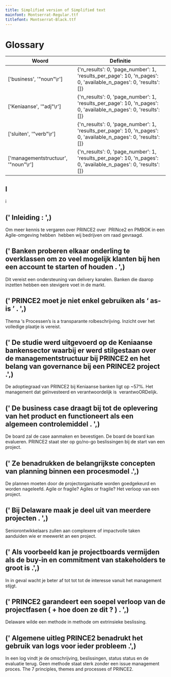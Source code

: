 ```yaml
---
title: Simplified version of Simplified text
mainfont: Montserrat-Regular.ttf
titlefont: Montserrat-Black.ttf
---
```

# Glossary
| Woord | Definitie |
| --- | --- |
| ['business', '"noun"\r'] | {'n_results': 0, 'page_number': 1, 'results_per_page': 10, 'n_pages': 0, 'available_n_pages': 0, 'results': []} |
| ['Keniaanse', '"adj"\r'] | {'n_results': 0, 'page_number': 1, 'results_per_page': 10, 'n_pages': 0, 'available_n_pages': 0, 'results': []} |
| ['sluiten', '"verb"\r'] | {'n_results': 0, 'page_number': 1, 'results_per_page': 10, 'n_pages': 0, 'available_n_pages': 0, 'results': []} |
| ['managementstructuur', '"noun"\r'] | {'n_results': 0, 'page_number': 1, 'results_per_page': 10, 'n_pages': 0, 'available_n_pages': 0, 'results': []} |


## l

i



## (' Inleiding : ',)

Om  meer  kennis  te  vergaren  over  PRINCE2  over  PRINce2  en  PMBOK  in  een  Agile-omgeving  hebben    hebben wij  bedrijven  om  raad  gevraagd.



## (' Banken proberen elkaar onderling te overklassen om zo veel mogelijk klanten bij hen  een  account  te  starten  of  houden . ',)

Dit  vereist  een  ondersteuning  van  delivery  kanalen.  Banken  die  daarop  inzetten hebben een stevigere voet in de markt.



## (' PRINCE2 moet je niet enkel gebruiken als ‘ as-is ’ . ',)

Thema ‘s  Processen’s   is a transparante rolbeschrijving. Inzicht over het volledige plaatje is  vereist.



## (' De studie  werd  uitgevoerd  op  de  Keniaanse  bankensector  waarbij  er  werd  stilgestaan  over  de  managementstructuur  bij  PRINCE2 en het belang van governance bij een PRINCE2 project .',)

De adoptiegraad van PRINCE2 bij Keniaanse  banken ligt op ~57%.    Het  management  dat   geïnvesteerd  en  verantwoordelijk is   verantwoORDelijk.



## (' De business case draagt bij tot de oplevering van het product en functioneert als een algemeen controlemiddel . ',)

De board zal de case aanmaken en bevestigen.  De board    de board  kan  evalueren.   PRINCE2 staat ster op go/no-go beslissingen bij de start van een project.



## (' Ze benadrukken de belangrijkste concepten van planning binnen  een procesmodel .',)

De plannen moeten door de projectorganisatie worden goedgekeurd en worden nageleefd.  Agile or fragile?  Agiles or fragile?  Het verloop van een project.



## (' Bij Delaware maak je deel uit van meerdere  projecten . ',)

Seniorontwikkelaars  zullen  aan  complexere  of  impactvolle  taken       aanduiden wie   er meewerkt   an  een project.



## (' Als voorbeeld kan je projectboards vermijden  als de buy-in en commitment van stakeholders te groot is .',)

In    in   geval wacht je beter af tot tot tot de interesse vanuit  het management stijgt.



## (' PRINCE2 garandeert een  soepel verloop van de projectfasen ( + hoe doen ze dit ? ) . ',)

Delaware wilde een methode  in  methode om    extrinsieke  beslissing.



## (' Algemene uitleg  PRINCE2 benadrukt het gebruik van logs voor ieder probleem .',)

In een log vindt je de omschrijving, beslissingen,  status  status en de evaluatie terug.  Geen methode staat sterk zonder een issue management proces. The 7 principles, themes and processes of  PRINCE2.

